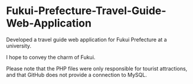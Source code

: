 # Fukui-Prefecture-Travel-Guide-Web-Application

Developed a travel guide web application for Fukui Prefecture at a university.

I hope to convey the charm of Fukui.

Please note that the PHP files were only responsible for tourist attractions, and that GitHub does not provide a connection to MySQL.
